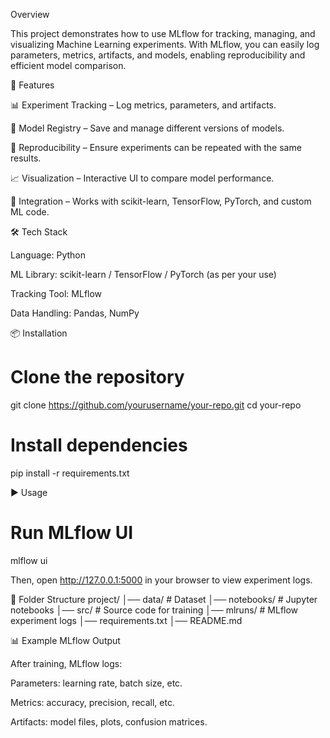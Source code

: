 Overview

This project demonstrates how to use MLflow for tracking, managing, and visualizing Machine Learning experiments.
With MLflow, you can easily log parameters, metrics, artifacts, and models, enabling reproducibility and efficient model comparison.

🚀 Features

📊 Experiment Tracking – Log metrics, parameters, and artifacts.

📂 Model Registry – Save and manage different versions of models.

🔄 Reproducibility – Ensure experiments can be repeated with the same results.

📈 Visualization – Interactive UI to compare model performance.

🔌 Integration – Works with scikit-learn, TensorFlow, PyTorch, and custom ML code.

🛠️ Tech Stack

Language: Python

ML Library: scikit-learn / TensorFlow / PyTorch (as per your use)

Tracking Tool: MLflow

Data Handling: Pandas, NumPy

📦 Installation
# Clone the repository
git clone https://github.com/yourusername/your-repo.git
cd your-repo

# Install dependencies
pip install -r requirements.txt

▶️ Usage
# Run MLflow UI
mlflow ui


Then, open http://127.0.0.1:5000 in your browser to view experiment logs.

📂 Folder Structure
project/
│── data/           # Dataset
│── notebooks/      # Jupyter notebooks
│── src/            # Source code for training
│── mlruns/         # MLflow experiment logs
│── requirements.txt
│── README.md

📊 Example MLflow Output

After training, MLflow logs:

Parameters: learning rate, batch size, etc.

Metrics: accuracy, precision, recall, etc.

Artifacts: model files, plots, confusion matrices.
